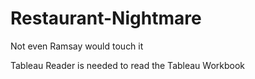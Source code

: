 # Restaurant-Nightmare

Not even Ramsay would touch it

Tableau Reader is needed to read the Tableau Workbook
